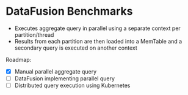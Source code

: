 # DataFusion Benchmarks

- Executes aggregate query in parallel using a separate context per partition/thread
- Results from each partition are then loaded into a MemTable and a secondary query is executed on another context

Roadmap:

- [x] Manual parallel aggregate query
- [ ] DataFusion implementing parallel query
- [ ] Distributed query execution using Kubernetes
